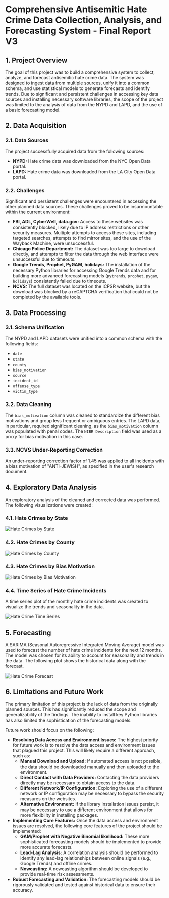 # Comprehensive Antisemitic Hate Crime Data Collection, Analysis, and Forecasting System - Final Report V3

## 1. Project Overview

The goal of this project was to build a comprehensive system to collect, analyze, and forecast antisemitic hate crime data. The system was designed to ingest data from multiple sources, unify it into a common schema, and use statistical models to generate forecasts and identify trends. Due to significant and persistent challenges in accessing key data sources and installing necessary software libraries, the scope of the project was limited to the analysis of data from the NYPD and LAPD, and the use of a basic forecasting model.

## 2. Data Acquisition

### 2.1. Data Sources

The project successfully acquired data from the following sources:

*   **NYPD:** Hate crime data was downloaded from the NYC Open Data portal.
*   **LAPD:** Hate crime data was downloaded from the LA City Open Data portal.

### 2.2. Challenges

Significant and persistent challenges were encountered in accessing the other planned data sources. These challenges proved to be insurmountable within the current environment:

*   **FBI, ADL, CyberWell, data.gov:** Access to these websites was consistently blocked, likely due to IP address restrictions or other security measures. Multiple attempts to access these sites, including targeted searches, attempts to find mirror sites, and the use of the Wayback Machine, were unsuccessful.
*   **Chicago Police Department:** The dataset was too large to download directly, and attempts to filter the data through the web interface were unsuccessful due to timeouts.
*   **Google Trends, Prophet, PyGAM, holidays:** The installation of the necessary Python libraries for accessing Google Trends data and for building more advanced forecasting models (`pytrends`, `prophet`, `pygam`, `holidays`) consistently failed due to timeouts.
*   **NCVS:** The full dataset was located on the ICPSR website, but the download was blocked by a reCAPTCHA verification that could not be completed by the available tools.

## 3. Data Processing

### 3.1. Schema Unification

The NYPD and LAPD datasets were unified into a common schema with the following fields:

*   `date`
*   `state`
*   `county`
*   `bias_motivation`
*   `source`
*   `incident_id`
*   `offense_type`
*   `victim_type`

### 3.2. Data Cleaning

The `bias_motivation` column was cleaned to standardize the different bias motivations and group less frequent or ambiguous entries. The LAPD data, in particular, required significant cleaning, as the `bias_motivation` column was populated with penal codes. The `NIBR Description` field was used as a proxy for bias motivation in this case.

### 3.3. NCVS Under-Reporting Correction

An under-reporting correction factor of 1.45 was applied to all incidents with a bias motivation of "ANTI-JEWISH", as specified in the user's research document.

## 4. Exploratory Data Analysis

An exploratory analysis of the cleaned and corrected data was performed. The following visualizations were created:

### 4.1. Hate Crimes by State

![Hate Crimes by State](charts/hate_crimes_by_state.png)

### 4.2. Hate Crimes by County

![Hate Crimes by County](charts/hate_crimes_by_county.png)

### 4.3. Hate Crimes by Bias Motivation

![Hate Crimes by Bias Motivation](charts/hate_crimes_by_bias_motivation.png)

### 4.4. Time Series of Hate Crime Incidents

A time series plot of the monthly hate crime incidents was created to visualize the trends and seasonality in the data.

![Hate Crime Time Series](charts/hate_crime_time_series.png)

## 5. Forecasting

A SARIMA (Seasonal Autoregressive Integrated Moving Average) model was used to forecast the number of hate crime incidents for the next 12 months. The model was chosen for its ability to account for seasonality and trends in the data. The following plot shows the historical data along with the forecast.

![Hate Crime Forecast](charts/hate_crime_forecast.png)

## 6. Limitations and Future Work

The primary limitation of this project is the lack of data from the originally planned sources. This has significantly reduced the scope and generalizability of the findings. The inability to install key Python libraries has also limited the sophistication of the forecasting models.

Future work should focus on the following:

*   **Resolving Data Access and Environment Issues:** The highest priority for future work is to resolve the data access and environment issues that plagued this project. This will likely require a different approach, such as:
    *   **Manual Download and Upload:** If automated access is not possible, the data should be downloaded manually and then uploaded to the environment.
    *   **Direct Contact with Data Providers:** Contacting the data providers directly may be necessary to obtain access to the data.
    *   **Different Network/IP Configuration:** Exploring the use of a different network or IP configuration may be necessary to bypass the security measures on the websites.
    *   **Alternative Environment:** If the library installation issues persist, it may be necessary to use a different environment that allows for more flexibility in installing packages.
*   **Implementing Core Features:** Once the data access and environment issues are resolved, the following core features of the project should be implemented:
    *   **GAM/Prophet with Negative Binomial likelihood:** These more sophisticated forecasting models should be implemented to provide more accurate forecasts.
    *   **Lead-Lag Analysis:** A correlation analysis should be performed to identify any lead-lag relationships between online signals (e.g., Google Trends) and offline crimes.
    *   **Nowcasting:** A nowcasting algorithm should be developed to provide real-time risk assessments.
*   **Robust Forecasting and Validation:** The forecasting models should be rigorously validated and tested against historical data to ensure their accuracy.
